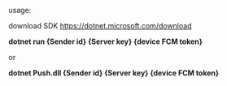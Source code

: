usage:

download SDK https://dotnet.microsoft.com/download

**dotnet run {Sender id} {Server key} {device FCM token}**

or 

**dotnet Push.dll {Sender id} {Server key} {device FCM token}**

